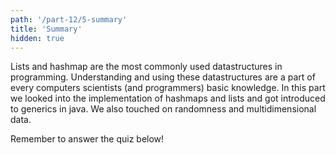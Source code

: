```yaml
---
path: '/part-12/5-summary'
title: 'Summary'
hidden: true
---
```



Lists and hashmap are the most commonly used datastructures in programming. Understanding and using these datastructures are a part of every computers scientists (and programmers) basic knowledge. In this part we looked into the implementation of hashmaps and lists and got introduced to generics in java. We also touched on randomness and multidimensional data.

Remember to answer the quiz below!

<quiz id="bd21bb7e-e2c9-5f53-a775-e8a44163fd2e"></quiz>